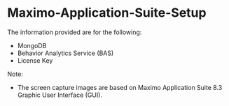 # Maximo-Application-Suite-Setup

The information provided are for the following:

* MongoDB
* Behavior Analytics Service (BAS)
* License Key

Note:

* The screen capture images are based on Maximo Application Suite 8.3 Graphic User Interface (GUI).

